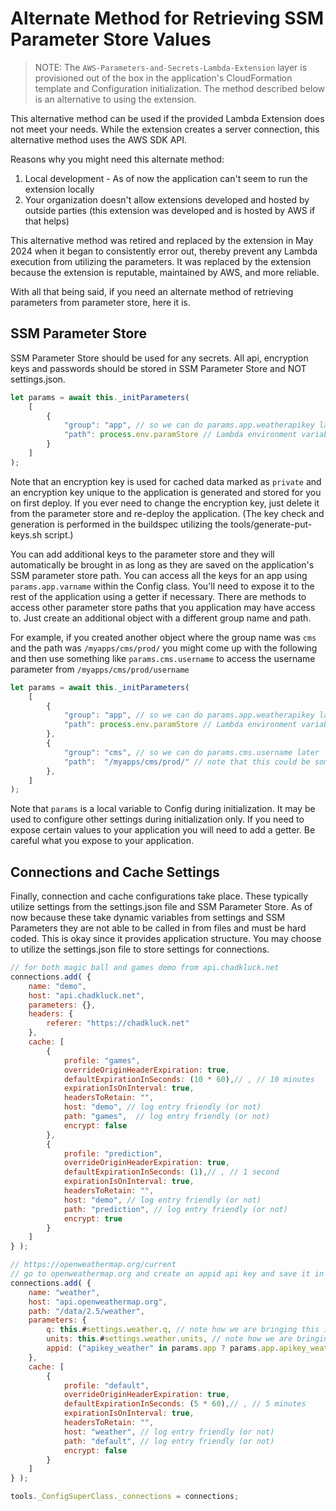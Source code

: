 # Alternate Method for Retrieving SSM Parameter Store Values

> NOTE: The `AWS-Parameters-and-Secrets-Lambda-Extension` layer is provisioned out of the box in the application's CloudFormation template and Configuration initialization. The method described below is an alternative to using the extension.

This alternative method can be used if the provided Lambda Extension does not meet your needs. While the extension creates a server connection, this alternative method uses the AWS SDK API.

Reasons why you might need this alternate method:

1. Local development - As of now the application can't seem to run the extension locally
2. Your organization doesn't allow extensions developed and hosted by outside parties (this extension was developed and is hosted by AWS if that helps)

This alternative method was retired and replaced by the extension in May 2024 when it began to consistently error out, thereby prevent any Lambda execution from utilizing the parameters. It was replaced by the extension because the extension is reputable, maintained by AWS, and more reliable.

With all that being said, if you need an alternate method of retrieving parameters from parameter store, here it is.


## SSM Parameter Store

SSM Parameter Store should be used for any secrets. All api, encryption keys and passwords should be stored in SSM Parameter Store and NOT settings.json.

```js
let params = await this._initParameters(
	[
		{
			"group": "app", // so we can do params.app.weatherapikey later
			"path": process.env.paramStore // Lambda environment variable
		}
	]
);
```

Note that an encryption key is used for cached data marked as `private` and an encryption key unique to the application is generated and stored for you on first deploy. If you ever need to change the encryption key, just delete it from the parameter store and re-deploy the application. (The key check and generation is performed in the buildspec utilizing the tools/generate-put-keys.sh script.)

You can add additional keys to the parameter store and they will automatically be brought in as long as they are saved on the application's SSM parameter store path. You can access all the keys for an app using `params.app.varname` within the Config class. You'll need to expose it to the rest of the application using a getter if necessary. There are methods to access other parameter store paths that you application may have access to. Just create an additional object with a different group name and path.

For example, if you created another object where the group name was `cms` and the path was `/myapps/cms/prod/` you might come up with the following and then use something like `params.cms.username` to access the username parameter from `/myapps/cms/prod/username`

```js
let params = await this._initParameters(
	[
		{
			"group": "app", // so we can do params.app.weatherapikey later
			"path": process.env.paramStore // Lambda environment variable
		},
		{
			"group": "cms", // so we can do params.cms.username later
			"path":  "/myapps/cms/prod/" // note that this could be something from "settings.json" so it isn't hard coded
		},
	]
);
```

Note that `params` is a local variable to Config during initialization. It may be used to configure other settings during initialization only. If you need to expose certain values to your application you will need to add a getter. Be careful what you expose to your application.

## Connections and Cache Settings

Finally, connection and cache configurations take place. These typically utilize settings from the settings.json file and SSM Parameter Store. As of now because these take dynamic variables from settings and SSM Parameters they are not able to be called in from files and must be hard coded. This is okay since it provides application structure. You may choose to utilize the settings.json file to store settings for connections.

```js
// for both magic ball and games demo from api.chadkluck.net
connections.add( {
	name: "demo",
	host: "api.chadkluck.net",
	parameters: {},
	headers: {
		referer: "https://chadkluck.net"
	},
	cache: [
		{
			profile: "games",
			overrideOriginHeaderExpiration: true, 
			defaultExpirationInSeconds: (10 * 60),// , // 10 minutes
			expirationIsOnInterval: true,
			headersToRetain: "",
			host: "demo", // log entry friendly (or not)
			path: "games",  // log entry friendly (or not)
			encrypt: false
		},
		{
			profile: "prediction",
			overrideOriginHeaderExpiration: true, 
			defaultExpirationInSeconds: (1),// , // 1 second
			expirationIsOnInterval: true,
			headersToRetain: "",
			host: "demo", // log entry friendly (or not)
			path: "prediction", // log entry friendly (or not)
			encrypt: true
		}
	]
} );

// https://openweathermap.org/current
// go to openweathermap.org and create an appid api key and save it in parameter store
connections.add( {
	name: "weather",
	host: "api.openweathermap.org",
	path: "/data/2.5/weather",
	parameters: {
		q: this.#settings.weather.q, // note how we are bringing this in from settings.json
		units: this.#settings.weather.units, // note how we are bringing this in from settings.json
		appid: ("apikey_weather" in params.app ? params.app.apikey_weather : "") // this is set from the SSM Parameters brought in
	},
	cache: [
		{
			profile: "default",
			overrideOriginHeaderExpiration: true, 
			defaultExpirationInSeconds: (5 * 60),// , // 5 minutes
			expirationIsOnInterval: true,
			headersToRetain: "",
			host: "weather", // log entry friendly (or not)
			path: "default", // log entry friendly (or not)
			encrypt: false
		}
	]        
} );

tools._ConfigSuperClass._connections = connections;
```
